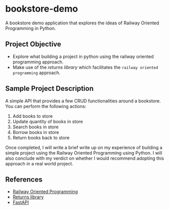 # bookstore-demo
A bookstore demo application that explores the ideas of Railway Oriented Programming in Python.

## Project Objective
- Explore what building a project in python using the railway oriented programming approach.
- Make use of the *returns library* which facilitates the `railway oriented programming` approach.


## Sample Project Description

A simple API that provides a few CRUD functionalities around a bookstore. You can perform the following actions: 

1. Add books to store
2. Update quantity of books in store
3. Search books in store
4. Borrow books in store
5. Return books back to store

Once completed, I will write a brief write up on my experience of building a simple project using the Railway Oriented Programming using Python. 
I will also conclude with my verdict on whether I would recommend adopting this approach in a real world project. 


## References
* [Railway Oriented Programming](https://fsharpforfunandprofit.com/rop/)
* [Returns library](https://returns.readthedocs.io/en/latest/index.html)
* [FastAPI](https://fastapi.tiangolo.com/)
